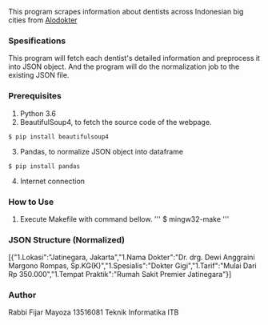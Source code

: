 This program scrapes information about dentists across Indonesian big cities from [Alodokter](https://www.alodokter.com/cari-dokter/dokter-gigi) 

### Spesifications
This program will fetch each dentist's detailed information and preprocess it into JSON object. And the program will do the normalization job to the existing JSON file.

### Prerequisites
1. Python 3.6
2. BeautifulSoup4, to fetch the source code of the webpage.
```
$ pip install beautifulsoup4

```
3. Pandas, to normalize JSON object into dataframe
 ```
$ pip install pandas

```
4. Internet connection

### How to Use
1. Execute Makefile with command bellow. 
'''
$ mingw32-make
'''

### JSON Structure (Normalized)

[{"1.Lokasi":"Jatinegara, Jakarta","1.Nama Dokter":"Dr. drg. Dewi Anggraini Margono Rompas, Sp.KG(K)","1.Spesialis":"Dokter Gigi","1.Tarif":"Mulai Dari Rp 350.000","1.Tempat Praktik":"Rumah Sakit Premier Jatinegara"}]

### Author
Rabbi Fijar Mayoza
13516081
Teknik Informatika ITB